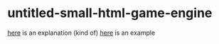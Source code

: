 # untitled-small-html-game-engine
[here](https://davidsaltacc.github.io/pages/code/game-engine/main) is an explanation (kind of)
[here](https://davidsaltacc.github.io/pages/code/game-engine/example) is an example 
